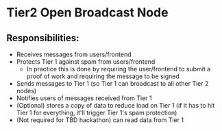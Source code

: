 # Tier2 Open Broadcast Node

## Responsibilities:
* Receives messages from users/frontend
* Protects Tier 1 against spam from users/frontend
  * In practice this is done by requiring the user/frontend to submit a proof of work and requiring the message to be signed
* Sends messages to Tier 1 (so Tier 1 can broadcast to all other Tier 2 nodes)
* Notifies users of messages received from Tier 1
* (Optional) stores a copy of data to reduce load on Tier 1 (if it has to hit Tier 1 for everything, it'll trigger Tier 1's spam protection)
* (Not required for TBD hackathon) can read data from Tier 1
